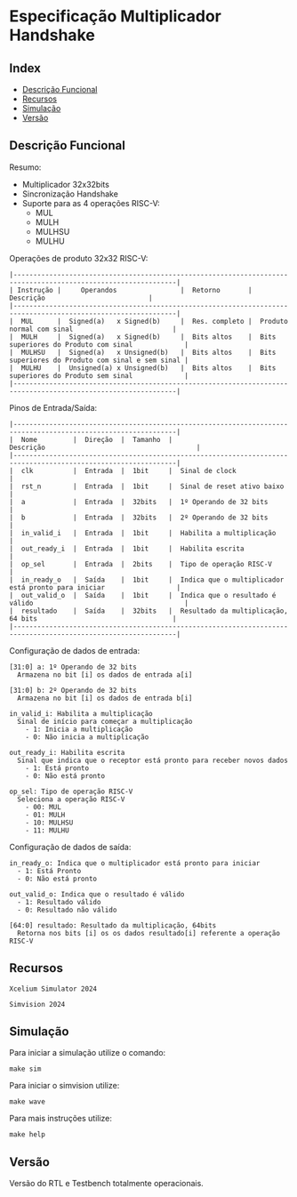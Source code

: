 # Especificação Multiplicador Handshake

## Index
- [Descrição Funcional](#Descrição_Funcional)
- [Recursos](#Recursos)
- [Simulação](#Simulação)
- [Versão](#Versão)

## Descrição Funcional

Resumo:
- Multiplicador 32x32bits
- Sincronização Handshake
- Suporte para as 4 operações RISC-V: 
  - MUL 
  - MULH
  - MULHSU
  - MULHU

Operações de produto 32x32 RISC-V:
```
|---------------------------------------------------------------------------------------------------------------|
| Instrução |     Operandos                |  Retorno       |                Descrição                          |
|---------------------------------------------------------------------------------------------------------------|
|  MUL      |  Signed(a)   x Signed(b)     |  Res. completo |  Produto normal com sinal                         |
|  MULH     |  Signed(a)   x Signed(b)     |  Bits altos    |  Bits superiores do Produto com sinal             |
|  MULHSU   |  Signed(a)   x Unsigned(b)   |  Bits altos    |  Bits superiores do Produto com sinal e sem sinal |
|  MULHU    |  Unsigned(a) x Unsigned(b)   |  Bits altos    |  Bits superiores do Produto sem sinal             |
|---------------------------------------------------------------------------------------------------------------|
```

Pinos de Entrada/Saída:
```
|---------------------------------------------------------------------------------------------------------------|
|  Nome         |  Direção  |  Tamanho  |                        Descrição                                      |
|---------------------------------------------------------------------------------------------------------------|
|  clk          |  Entrada  |  1bit     |  Sinal de clock                                                       |
|  rst_n        |  Entrada  |  1bit     |  Sinal de reset ativo baixo                                           |
|  a            |  Entrada  |  32bits   |  1º Operando de 32 bits                                               |
|  b            |  Entrada  |  32bits   |  2º Operando de 32 bits                                               |
|  in_valid_i   |  Entrada  |  1bit     |  Habilita a multiplicação                                             |
|  out_ready_i  |  Entrada  |  1bit     |  Habilita escrita                                                     |
|  op_sel       |  Entrada  |  2bits    |  Tipo de operação RISC-V                                              |
|  in_ready_o   |  Saída    |  1bit     |  Indica que o multiplicador está pronto para iniciar                  |
|  out_valid_o  |  Saída    |  1bit     |  Indica que o resultado é válido                                      |
|  resultado    |  Saída    |  32bits   |  Resultado da multiplicação, 64 bits                                  |
|---------------------------------------------------------------------------------------------------------------|
```

Configuração de dados de entrada:
```
[31:0] a: 1º Operando de 32 bits
  Armazena no bit [i] os dados de entrada a[i]

[31:0] b: 2º Operando de 32 bits
  Armazena no bit [i] os dados de entrada b[i]

in_valid_i: Habilita a multiplicação
  Sinal de início para começar a multiplicação
    - 1: Inicia a multiplicação
    - 0: Não inicia a multiplicação

out_ready_i: Habilita escrita
  Sinal que indica que o receptor está pronto para receber novos dados
    - 1: Está pronto
    - 0: Não está pronto

op_sel: Tipo de operação RISC-V
  Seleciona a operação RISC-V
    - 00: MUL
    - 01: MULH
    - 10: MULHSU
    - 11: MULHU
```

Configuração de dados de saída:
```
in_ready_o: Indica que o multiplicador está pronto para iniciar
  - 1: Está Pronto
  - 0: Não está pronto

out_valid_o: Indica que o resultado é válido
  - 1: Resultado válido
  - 0: Resultado não válido

[64:0] resultado: Resultado da multiplicação, 64bits
  Retorna nos bits [i] os os dados resultado[i] referente a operação RISC-V
```

## Recursos

```
Xcelium Simulator 2024

Simvision 2024
```

## Simulação

Para iniciar a simulação utilize o comando:
```
make sim
```

Para iniciar o simvision utilize:
```
make wave
```

Para mais instruções utilize:
```
make help
```

## Versão

Versão do RTL e Testbench totalmente operacionais.

